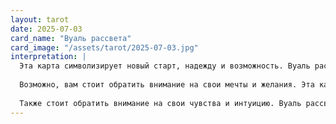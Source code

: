 ```yaml
---
layout: tarot
date: 2025-07-03
card_name: "Вуаль рассвета"
card_image: "/assets/tarot/2025-07-03.jpg"
interpretation: |
  Эта карта символизирует новый старт, надежду и возможность. Вуаль рассвета указывает на то, что вы находитесь на пороге чего-то нового и светлого. Она напоминает о том, что даже после самых темных времен приходит утро, и с ним — новые возможности. Сегодня вы можете ощутить прилив вдохновения и мотивации, которые помогут вам двигаться вперед. Возможно, вы получите важные новости или откроете для себя новые горизонты, которые приведут к позитивным изменениям в вашей жизни.
  
  Возможно, вам стоит обратить внимание на свои мечты и желания. Эта карта призывает вас быть открытыми к новым возможностям и не бояться делать шаги в неизвестность. Размышления о будущем, которые вы ведете сейчас, могут привести к значительным переменам в вашей жизни. Постарайтесь не упустить этот момент и используйте его для достижения своих целей.
  
  Также стоит обратить внимание на свои чувства и интуицию. Вуаль рассвета может означать, что вы находитесь в состоянии перехода, и важно слушать свои внутренние ощущения. Доверяйте себе и своим чувствам, ведь они могут направить вас на правильный путь. Сегодняшний день — это возможность начать что-то новое, так что не упустите этот шанс!
---
```

